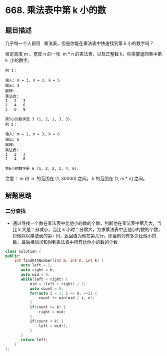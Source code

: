 # 668. 乘法表中第 k 小的数

## 题目描述

几乎每一个人都用   乘法表。但是你能在乘法表中快速找到第 k 小的数字吗？

给定高度 m 、宽度 n 的一张  m \* n 的乘法表，以及正整数 k，你需要返回表中第 k  小的数字。

```
例 1：

输入: m = 3, n = 3, k = 5
输出: 3
解释:
乘法表:
1	2	3
2	4	6
3	6	9

第5小的数字是 3 (1, 2, 2, 3, 3).
例 2：

输入: m = 2, n = 3, k = 6
输出: 6
解释:
乘法表:
1	2	3
2	4	6

第6小的数字是 6 (1, 2, 2, 3, 4, 6).
```

注意：
m 和  n  的范围在 [1, 30000] 之间。
k 的范围在 [1, m * n] 之间。

## 解题思路

### 二分查找

- 通过寻找一个数在乘法表中比他小的数的个数，判断他在乘法表中第几大，当比 k 大是二分减小，当比 k 小时二分增大，为求乘法表中比他小的数的个数，将他除以乘法表的第 i 列，返回值为他在第几行，即当前列有多少比他小的数，最后相加求和得到乘法表中所有比他小的数的个数

```cpp
class Solution {
public:
    int findKthNumber(int m, int n, int k) {
       auto left = 1;
       auto right = k;
       auto mid = 0;
       while(left < right) {
           mid = (left + right) / 2;
           auto count = 0;
           for(auto i = 1; i <= m; ++i) {
               count += min(mid / i, n);
           }
           if(count >= k) {
               right = mid;
           }
           if(count < k) {
               left = mid+1;
           }
       }
       return left;
    }
};
```
